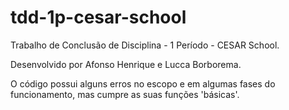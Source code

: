 # tdd-1p-cesar-school
 Trabalho de Conclusão de Disciplina - 1 Período - CESAR School.

 Desenvolvido por Afonso Henrique e Lucca Borborema.

O código possui alguns erros no escopo e em algumas fases do funcionamento, mas cumpre as suas funções 'básicas'.
